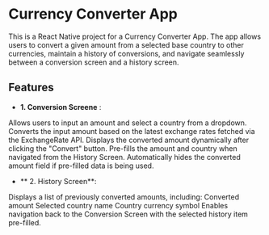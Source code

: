 # Currency Converter App

This is a React Native project for a Currency Converter App. The app allows users to convert a given amount from a selected base country to other currencies, maintain a history of conversions, and navigate seamlessly between a conversion screen and a history screen.

## Features

- **1. Conversion Screene** :
  
Allows users to input an amount and select a country from a dropdown.
Converts the input amount based on the latest exchange rates fetched via the ExchangeRate API.
Displays the converted amount dynamically after clicking the "Convert" button.
Pre-fills the amount and country when navigated from the History Screen.
Automatically hides the converted amount field if pre-filled data is being used.

- ** 2. History Screen**:
  
Displays a list of previously converted amounts, including:
Converted amount
Selected country name
Country currency symbol
Enables navigation back to the Conversion Screen with the selected history item pre-filled.
